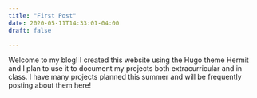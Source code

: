 ```yaml
---
title: "First Post"
date: 2020-05-11T14:33:01-04:00
draft: false

---
```


Welcome to my blog! I created this website using the Hugo theme Hermit and I plan to use it to document my projects both extracurricular and in class. I have many projects planned this summer and will be frequently posting about them here!


